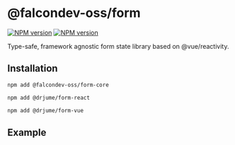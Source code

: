 # @falcondev-oss/form

<a href="https://npmjs.org/package/@falcondev-oss/form-core" title="View this project on NPM"><img src="https://img.shields.io/npm/v/@falcondev-oss/form-core.svg?label=form-core" alt="NPM version" /></a>
<a href="https://npmjs.org/package/@falcondev-oss/react-form" title="View this project on NPM"><img src="https://img.shields.io/npm/v/@falcondev-oss/react-form.svg?label=react-form" alt="NPM version" /></a>

Type-safe, framework agnostic form state library based on @vue/reactivity.

## Installation

```bash
npm add @falcondev-oss/form-core
```

```bash
npm add @drjume/form-react
```

```bash
npm add @drjume/form-vue
```

## Example
